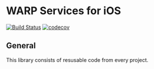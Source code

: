# WARP Services for iOS

[![Build Status](https://travis-ci.org/wearereasonablepeople/services-ios.svg?branch=master)](https://travis-ci.org/wearereasonablepeople/services-ios)
[![codecov](https://codecov.io/gh/wearereasonablepeople/services-ios/branch/master/graph/badge.svg)](https://codecov.io/gh/wearereasonablepeople/services-ios)

## General
This library consists of resusable code from every project.

